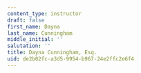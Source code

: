```yaml
---
content_type: instructor
draft: false
first_name: Dayna
last_name: Cunningham
middle_initial: ''
salutation: ''
title: Dayna Cunningham, Esq.
uid: de2b02fc-a3d5-9954-b967-24e2ffc2e6f4
---
```

